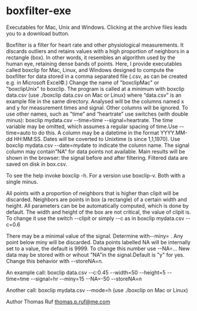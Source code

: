 # boxfilter-exe
Executables for Mac, Unix and Windows.
Clicking at the archive files leads you to a download button.

Boxfilter is a filter for heart rate and other physiological measurements. It discards outliers and retains values with a high proportion of neighbors in a rectangle (box). In other words, it resembles an algorithm used by the human eye, retaining dense bands of points. Here, I provide executables called boxclip for Mac, Linux, and Windows designed to compute the boxfilter for data stored in a comma separated file (.csv, as can be created e.g. in Microsoft Excel©.) Change the name of "boxclipMac" or "boxclipUnix" to boxclip.
The program is called at a minimum with boxclip data.csv (use ./boxclip data.csv on Mac or Linux) where “data.csv” is an example file in the same directory. Analysed will be the columns named x and y for measurement times and signal. Other columns will be ignored. To use other names, such as "time” and “heartrate” use switches (with double minus): boxclip mydata.csv --time=time --signal=heartrate. The time variable may be omitted, which assumes a regular spacing of time.Use --time=auto to do this. A column may be a datetime in the format YYYY.MM-dd HH:MM:SS. Dates will be coverted to Unixtime (s since 1,1,1970). Use boxclip mydata.csv --date=mydate to indicate the column name. The signal column may contain"NA" for data points not available. Main results will be shown in the browser: the signal before and after filtering. Filtered data are saved on disk in box.csv.

To see the help invoke boxclip -h. For a version use boxclip-v. Both with a single minus.

All points with a proportion of neighbors that is higher than clipit will be discarded. Neighbors are points in box (a rectangle) of a certain width and height. All parameters can be be automatically computed, which is done by default. The width and height of the box are not critical, the value of clipit is. To change it use the switch --clipit or simply --c as in boxclip mydata.csv --c=0.6

There may be a minimal value of the signal. Determine with--miny=  . Any point below miny will be discarded. Data points labelled NA will be internally set to a value, the default is 9999. To change this number use --NA=... New data may be stored with or wihout "NA"in the signal.Default is "y" for yes. Change this behavior with --storeNA=n.

An example call: boxclip data.csv --c:0.45 --width=50 --height=5 --time=tme --signal=hr --miny=15 --NA=-50 --storeNA=n

Another call: boxclip mydata.csv --mode=h (use ./boxclip on Mac or Linux)

Author Thomas Ruf thomas.p.ruf@me.com

